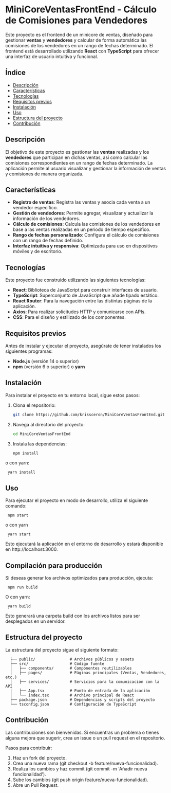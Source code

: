 # MiniCoreVentasFrontEnd - Cálculo de Comisiones para Vendedores

Este proyecto es el frontend de un minicore de ventas, diseñado para gestionar **ventas** y **vendedores** y calcular de forma automática las comisiones de los vendedores en un rango de fechas determinado. El frontend está desarrollado utilizando **React** con **TypeScript** para ofrecer una interfaz de usuario intuitiva y funcional.

## Índice

- [Descripción](#descripción)
- [Características](#características)
- [Tecnologías](#tecnologías)
- [Requisitos previos](#requisitos-previos)
- [Instalación](#instalación)
- [Uso](#uso)
- [Estructura del proyecto](#estructura-del-proyecto)
- [Contribución](#contribución)


## Descripción

El objetivo de este proyecto es gestionar las **ventas** realizadas y los **vendedores** que participan en dichas ventas, así como calcular las comisiones correspondientes en un rango de fechas determinado. La aplicación permite al usuario visualizar y gestionar la información de ventas y comisiones de manera organizada.

## Características

- **Registro de ventas**: Registra las ventas y asocia cada venta a un vendedor específico.
- **Gestión de vendedores**: Permite agregar, visualizar y actualizar la información de los vendedores.
- **Cálculo de comisiones**: Calcula las comisiones de los vendedores en base a las ventas realizadas en un periodo de tiempo específico.
- **Rango de fechas personalizado**: Configura el cálculo de comisiones con un rango de fechas definido.
- **Interfaz intuitiva y responsiva**: Optimizada para uso en dispositivos móviles y de escritorio.

## Tecnologías

Este proyecto fue construido utilizando las siguientes tecnologías:

- **React**: Biblioteca de JavaScript para construir interfaces de usuario.
- **TypeScript**: Superconjunto de JavaScript que añade tipado estático.
- **React Router**: Para la navegación entre las distintas páginas de la aplicación.
- **Axios**: Para realizar solicitudes HTTP y comunicarse con APIs.
- **CSS**: Para el diseño y estilizado de los componentes.

## Requisitos previos

Antes de instalar y ejecutar el proyecto, asegúrate de tener instalados los siguientes programas:

- **Node.js** (versión 14 o superior)
- **npm** (versión 6 o superior) o **yarn**

## Instalación

Para instalar el proyecto en tu entorno local, sigue estos pasos:

1. Clona el repositorio:

   ```bash
   git clone https://github.com/krissceron/MiniCoreVentasFrontEnd.git
2. Navega al directorio del proyecto:

   ```bash
   cd MiniCoreVentasFrontEnd
3. Instala las dependencias:

   ```bash
   npm install
o con yarn:

     
     yarn install


## Uso
Para ejecutar el proyecto en modo de desarrollo, utiliza el siguiente comando:

     npm start

o con yarn

     yarn start

Esto ejecutará la aplicación en el entorno de desarrollo y estará disponible en http://localhost:3000.

## Compilación para producción
Si deseas generar los archivos optimizados para producción, ejecuta:

     npm run build

O con yarn:

     yarn build


Esto generará una carpeta build con los archivos listos para ser desplegados en un servidor.

## Estructura del proyecto
La estructura del proyecto sigue el siguiente formato:

      ├── public/               # Archivos públicos y assets
      ├── src/                  # Código fuente
      │   ├── components/       # Componentes reutilizables
      │   ├── pages/            # Páginas principales (Ventas, Vendedores, etc.)
      │   ├── services/         # Servicios para la comunicación con la API
      │   ├── App.tsx           # Punto de entrada de la aplicación
      │   └── index.tsx         # Archivo principal de React
      ├── package.json          # Dependencias y scripts del proyecto
      └── tsconfig.json         # Configuración de TypeScript

## Contribución

Las contribuciones son bienvenidas. Si encuentras un problema o tienes alguna mejora que sugerir, crea un issue o un pull request en el repositorio.

Pasos para contribuir:

1. Haz un fork del proyecto.
2. Crea una nueva rama (git checkout -b feature/nueva-funcionalidad).
3. Realiza los cambios y haz commit (git commit -m 'Añadir nueva funcionalidad').
4. Sube los cambios (git push origin feature/nueva-funcionalidad).
5. Abre un Pull Request.
